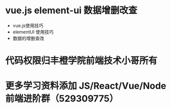 # vue.js element-ui 数据增删改查
* vue.js使用技巧
* elementUI 使用技巧
* 数据的增删查改
# 代码权限归丰橙学院前端技术小哥所有
# 更多学习资料添加 JS/React/Vue/Node前端进阶群（529309775）